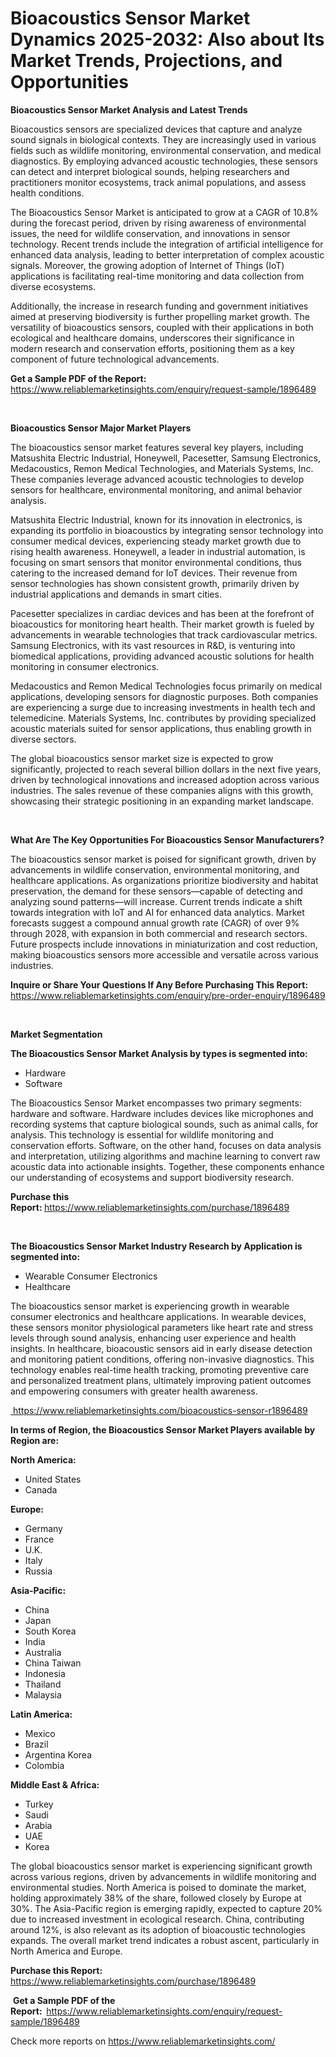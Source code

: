 <p><h1>Bioacoustics Sensor Market Dynamics 2025-2032: Also about Its Market Trends, Projections, and Opportunities</h1></p><p><strong>Bioacoustics Sensor Market Analysis and Latest Trends</strong></p>
<p><p>Bioacoustics sensors are specialized devices that capture and analyze sound signals in biological contexts. They are increasingly used in various fields such as wildlife monitoring, environmental conservation, and medical diagnostics. By employing advanced acoustic technologies, these sensors can detect and interpret biological sounds, helping researchers and practitioners monitor ecosystems, track animal populations, and assess health conditions.</p><p>The Bioacoustics Sensor Market is anticipated to grow at a CAGR of 10.8% during the forecast period, driven by rising awareness of environmental issues, the need for wildlife conservation, and innovations in sensor technology. Recent trends include the integration of artificial intelligence for enhanced data analysis, leading to better interpretation of complex acoustic signals. Moreover, the growing adoption of Internet of Things (IoT) applications is facilitating real-time monitoring and data collection from diverse ecosystems. </p><p>Additionally, the increase in research funding and government initiatives aimed at preserving biodiversity is further propelling market growth. The versatility of bioacoustics sensors, coupled with their applications in both ecological and healthcare domains, underscores their significance in modern research and conservation efforts, positioning them as a key component of future technological advancements.</p></p>
<p><strong>Get a Sample PDF of the Report:&nbsp;</strong> <a href="https://www.reliablemarketinsights.com/enquiry/request-sample/1896489?utm_campaign=3209&utm_medium=2&utm_source=Github&utm_content=ia&utm_term=28032025&utm_id=bioacoustics-sensor">https://www.reliablemarketinsights.com/enquiry/request-sample/1896489</a></p>
<p>&nbsp;</p>
<p><strong>Bioacoustics Sensor Major Market Players</strong></p>
<p><p>The bioacoustics sensor market features several key players, including Matsushita Electric Industrial, Honeywell, Pacesetter, Samsung Electronics, Medacoustics, Remon Medical Technologies, and Materials Systems, Inc. These companies leverage advanced acoustic technologies to develop sensors for healthcare, environmental monitoring, and animal behavior analysis.</p><p>Matsushita Electric Industrial, known for its innovation in electronics, is expanding its portfolio in bioacoustics by integrating sensor technology into consumer medical devices, experiencing steady market growth due to rising health awareness. Honeywell, a leader in industrial automation, is focusing on smart sensors that monitor environmental conditions, thus catering to the increased demand for IoT devices. Their revenue from sensor technologies has shown consistent growth, primarily driven by industrial applications and demands in smart cities.</p><p>Pacesetter specializes in cardiac devices and has been at the forefront of bioacoustics for monitoring heart health. Their market growth is fueled by advancements in wearable technologies that track cardiovascular metrics. Samsung Electronics, with its vast resources in R&D, is venturing into biomedical applications, providing advanced acoustic solutions for health monitoring in consumer electronics.</p><p>Medacoustics and Remon Medical Technologies focus primarily on medical applications, developing sensors for diagnostic purposes. Both companies are experiencing a surge due to increasing investments in health tech and telemedicine. Materials Systems, Inc. contributes by providing specialized acoustic materials suited for sensor applications, thus enabling growth in diverse sectors. </p><p>The global bioacoustics sensor market size is expected to grow significantly, projected to reach several billion dollars in the next five years, driven by technological innovations and increased adoption across various industries. The sales revenue of these companies aligns with this growth, showcasing their strategic positioning in an expanding market landscape.</p></p>
<p>&nbsp;</p>
<p><strong>What Are The Key Opportunities For Bioacoustics Sensor Manufacturers?</strong></p>
<p><p>The bioacoustics sensor market is poised for significant growth, driven by advancements in wildlife conservation, environmental monitoring, and healthcare applications. As organizations prioritize biodiversity and habitat preservation, the demand for these sensors—capable of detecting and analyzing sound patterns—will increase. Current trends indicate a shift towards integration with IoT and AI for enhanced data analytics. Market forecasts suggest a compound annual growth rate (CAGR) of over 9% through 2028, with expansion in both commercial and research sectors. Future prospects include innovations in miniaturization and cost reduction, making bioacoustics sensors more accessible and versatile across various industries.</p></p>
<p><strong>Inquire or Share Your Questions If Any Before Purchasing This Report:</strong> <a href="https://www.reliablemarketinsights.com/enquiry/pre-order-enquiry/1896489?utm_campaign=3209&utm_medium=2&utm_source=Github&utm_content=ia&utm_term=28032025&utm_id=bioacoustics-sensor">https://www.reliablemarketinsights.com/enquiry/pre-order-enquiry/1896489</a></p>
<p>&nbsp;</p>
<p><strong>Market Segmentation</strong></p>
<p><strong>The Bioacoustics Sensor Market Analysis by types is segmented into:</strong></p>
<p><ul><li>Hardware</li><li>Software</li></ul></p>
<p><p>The Bioacoustics Sensor Market encompasses two primary segments: hardware and software. Hardware includes devices like microphones and recording systems that capture biological sounds, such as animal calls, for analysis. This technology is essential for wildlife monitoring and conservation efforts. Software, on the other hand, focuses on data analysis and interpretation, utilizing algorithms and machine learning to convert raw acoustic data into actionable insights. Together, these components enhance our understanding of ecosystems and support biodiversity research.</p></p>
<p><strong>Purchase this Report:&nbsp;</strong><a href="https://www.reliablemarketinsights.com/purchase/1896489?utm_campaign=3209&utm_medium=2&utm_source=Github&utm_content=ia&utm_term=28032025&utm_id=bioacoustics-sensor">https://www.reliablemarketinsights.com/purchase/1896489</a></p>
<p>&nbsp;</p>
<p><strong>The Bioacoustics Sensor Market Industry Research by Application is segmented into:</strong></p>
<p><ul><li>Wearable Consumer Electronics</li><li>Healthcare</li></ul></p>
<p><p>The bioacoustics sensor market is experiencing growth in wearable consumer electronics and healthcare applications. In wearable devices, these sensors monitor physiological parameters like heart rate and stress levels through sound analysis, enhancing user experience and health insights. In healthcare, bioacoustic sensors aid in early disease detection and monitoring patient conditions, offering non-invasive diagnostics. This technology enables real-time health tracking, promoting preventive care and personalized treatment plans, ultimately improving patient outcomes and empowering consumers with greater health awareness.</p></p>
<p><a href="https://www.reliablemarketinsights.com/bioacoustics-sensor-r1896489?utm_campaign=3209&utm_medium=2&utm_source=Github&utm_content=ia&utm_term=28032025&utm_id=bioacoustics-sensor">&nbsp;https://www.reliablemarketinsights.com/bioacoustics-sensor-r1896489</a></p>
<p><strong>In terms of Region, the Bioacoustics Sensor Market Players available by Region are:</strong></p>
<p>
    <p> <strong> North America: </strong>
        <ul>
            <li>United States</li>
            <li>Canada</li>
        </ul>
        </p> 
    <p> <strong> Europe: </strong>
        <ul>
            <li>Germany</li>
            <li>France</li>
            <li>U.K.</li>
            <li>Italy</li>
            <li>Russia</li>
        </ul>
        </p> 
    <p> <strong> Asia-Pacific: </strong>
        <ul>
            <li>China</li>
            <li>Japan</li>
            <li>South Korea</li>
            <li>India</li>
            <li>Australia</li>
            <li>China Taiwan</li>
            <li>Indonesia</li>
            <li>Thailand</li>
            <li>Malaysia</li>
        </ul>
        </p> 
    <p> <strong> Latin America: </strong>
        <ul>
            <li>Mexico</li>
            <li>Brazil</li>
            <li>Argentina Korea</li>
            <li>Colombia</li>
        </ul>
        </p> 
    <p> <strong> Middle East & Africa: </strong>
        <ul>
            <li>Turkey</li>
            <li>Saudi</li>
            <li>Arabia</li>
            <li>UAE</li>
            <li>Korea</li>
        </ul>
    </p>
    </p>
<p><p>The global bioacoustics sensor market is experiencing significant growth across various regions, driven by advancements in wildlife monitoring and environmental studies. North America is poised to dominate the market, holding approximately 38% of the share, followed closely by Europe at 30%. The Asia-Pacific region is emerging rapidly, expected to capture 20% due to increased investment in ecological research. China, contributing around 12%, is also relevant as its adoption of bioacoustic technologies expands. The overall market trend indicates a robust ascent, particularly in North America and Europe.</p></p>
<p><strong>Purchase this Report: </strong><a href="https://www.reliablemarketinsights.com/purchase/1896489?utm_campaign=3209&utm_medium=2&utm_source=Github&utm_content=ia&utm_term=28032025&utm_id=bioacoustics-sensor">https://www.reliablemarketinsights.com/purchase/1896489</a></p>
<p>&nbsp;<strong>Get a Sample PDF of the Report:&nbsp;&nbsp;</strong><a href="https://www.reliablemarketinsights.com/enquiry/request-sample/1896489?utm_campaign=3209&utm_medium=2&utm_source=Github&utm_content=ia&utm_term=28032025&utm_id=bioacoustics-sensor">https://www.reliablemarketinsights.com/enquiry/request-sample/1896489</a></p>
<p><strong></strong></p>
<p>Check more reports on <a href="https://www.reliablemarketinsights.com/?utm_campaign=3209&utm_medium=2&utm_source=Github&utm_content=ia&utm_term=28032025&utm_id=bioacoustics-sensor">https://www.reliablemarketinsights.com/</a></p>